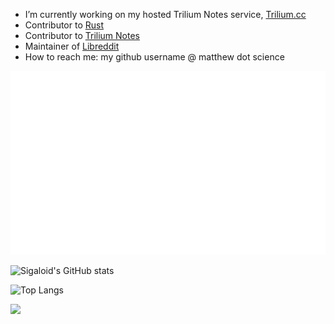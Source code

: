- I’m currently working on my hosted Trilium Notes service, [Trilium.cc](https://trilium.cc/paid-hosting)
- Contributor to [Rust](https://github.com/rust-lang/rust)
- Contributor to [Trilium Notes](https://github.com/zadam/trilium)
- Maintainer of [Libreddit](https://github.com/libreddit/libreddit/)
- How to reach me: my github username @ matthew dot science

[//]:[![spotify-github-profile](https://spotify-github-profile.vercel.app/api/view?uid=9hs9tx098l0cdqcbd0wd7yngh&cover_image=false&theme=default&bar_color=f57900&bar_color_cover=true)](https://github.com/kittinan/spotify-github-profile)

![](https://raw.githubusercontent.com/sigaloid/stats/master/generated/overview.svg#gh-dark-mode-only)


![Sigaloid's GitHub stats](https://github-readme-stats.vercel.app/api?username=sigaloid&show_icons=true&theme=cobalt?count_private=true)

![Top Langs](https://github-readme-stats.vercel.app/api/top-langs/?username=sigaloid&layout=compact&hide=html&theme=cobalt&exclude_repo=newGamestonkTerminal)

![](https://hit.yhype.me/github/profile?user_id=69441971)
